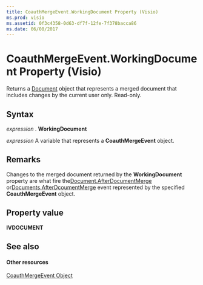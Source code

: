```yaml
---
title: CoauthMergeEvent.WorkingDocument Property (Visio)
ms.prod: visio
ms.assetid: 0f3c4358-0d63-df7f-12fe-7f378bacca86
ms.date: 06/08/2017
---
```



# CoauthMergeEvent.WorkingDocument Property (Visio)

Returns a [Document](Visio.Document.md) object that represents a merged document that includes changes by the current user only. Read-only.


## Syntax

 _expression_ . **WorkingDocument**

 _expression_ A variable that represents a **CoauthMergeEvent** object.


## Remarks

Changes to the merged document returned by the  **WorkingDocument** property are what fire the[Document.AfterDocumentMerge](Visio.document.afterdocumentmerge.md) or[Documents.AfterDcoumentMerge](Visio.documents.afterdocumentmerge.md) event represented by the specified **CoauthMergeEvent** object.


## Property value

 **IVDOCUMENT**


## See also


#### Other resources


[CoauthMergeEvent Object](Visio.coauthmergeevent.md)


